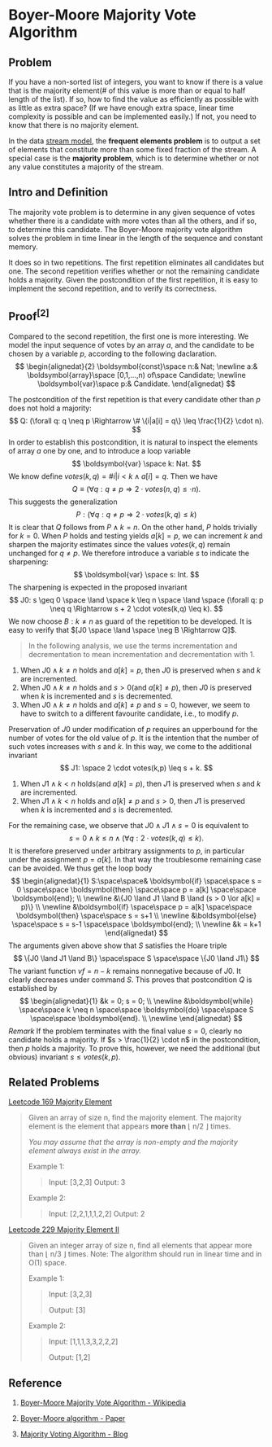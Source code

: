 # Boyer-Moore Majority Vote Algorithm
## Problem
If you have a non-sorted list of integers, you want to know if there is a value that is the majority element(# of this value is more than or equal to half length of the list). If so, how to find the value as efficiently as possible with as little as extra space? (If we have enough extra space, linear time complexity is possible and can be implemented easily.) If not, you need to know that there is no majority element.

In the data [stream model](https://en.wikipedia.org/wiki/Streaming_algorithm), the **frequent elements problem** is to output a set of elements that constitute more than some fixed fraction of the stream. A special case is the **majority problem**, which is to determine whether or not any value constitutes a majority of the stream.

## Intro and Definition
The majority vote problem is to determine in any given sequence of votes whether there is a candidate with more votes than all the others, and if so, to determine this candidate. The Boyer-Moore majority vote algorithm solves the problem in time linear in the length of the sequence and constant memory.

It does so in two repetitions. The first repetition eliminates all candidates but one. The second repetition verifies whether or not the remaining candidate holds a majority. Given the postcondition of the first repetition, it is easy to implement the second repetition, and to verify its correctness.

## Proof$^{[2]}$
Compared to the second repetition, the first one is more interesting.
We model the input sequence of votes by an array $a$, and the candidate to be chosen by a variable $p$, according to the following daclaration.
$$
\begin{alignedat}{2}
\boldsymbol{const}\space n:& Nat; \newline
a:& \boldsymbol{array}\space [0,1,...,n) of\space Candidate; \newline
\boldsymbol{var}\space p:& Candidate.
\end{alignedat}
$$

The postcondition of the first repetition is that every candidate other than $p$ does not hold a majority:
$$
Q: (\forall q: q \neq p \Rightarrow \# \{i|a[i] = q\} \leq \frac{1}{2} \cdot n).
$$
In order to establish this postcondition, it is natural to inspect the elements of array $a$ one by one, and to introduce a loop variable
$$
\boldsymbol{var} \space k: Nat.
$$
We know define $votes(k,q) = \#{i|i < k \land a[i] = q}$. Then we have
$$
Q\equiv (\forall q: q \neq p \Rightarrow 2 \cdot votes(n,q) \leq \cdot n).
$$
This suggests the generalization
$$
P: (\forall q: q \neq p \Rightarrow 2 \cdot votes(k,q) \leq k)
$$
It is clear that $Q$ follows from $P \land k=n$. On the other hand, $P$ holds trivially for $k=0$. When $P$ holds and testing yields $a[k] = p$, we can increment $k$ and sharpen the majority estimates since the values $votes(k,q)$ remain unchanged for $q \neq p$. We therefore introduce a variable $s$ to indicate the sharpening:
$$
\boldsymbol{var} \space s: Int.
$$
The sharpening is expected in the proposed invariant
$$
J0: s \geq 0 \space \land \space k \leq n \space \land \space (\forall q: p \neq q \Rightarrow s + 2 \cdot votes(k,q) \leq k).
$$
We now choose $B: k \neq n$ as guard of the repetition to be developed. It is easy to verify that $[J0 \space \land \space \neg B \Rightarrow Q]$.

> In the following analysis, we use the terms incrementation and decrementation to mean incrementation and decrementation with 1.

1. When $J0 \land k \neq n$ holds and $a[k] = p$, then $J0$ is preserved when $s$ and $k$ are incremented.
2. When $J0 \land k \neq n$ holds and $s > 0$(and $a[k] \neq p$), then $J0$ is preserved when $k$ is incremented and $s$ is decremented.
3. When $J0 \land k \neq n$ holds and $a[k] \neq p$ and $s = 0$, however, we seem to have to switch to a different favourite candidate, i.e., to modify $p$.

Preservation of $J0$ under modification of $p$ requires an upperbound for the number of votes for the old value of $p$. It is the intention that the number of such votes increases with $s$ and $k$. In this way, we come to the additional invariant
$$
J1: \space 2 \cdot votes(k,p) \leq s + k.
$$
1. When $J1 \land k < n$ holds(and $a[k] = p$), then $J1$ is preserved when $s$ and $k$ are incremented. 
2. When $J1 \land k < n$ holds and $a[k] \neq p$ and $s > 0$, then $J1$ is preserved when $k$ is incremented and $s$ is decremented.

For the remaining case, we observe that $J0 \land J1 \land s = 0$ is equivalent to
$$
s = 0 \land k \leq n \land (\forall q: 2 \cdot votes(k, q) \leq k).
$$
It is therefore preserved under arbitrary assignments to $p$, in particular under the assignment $p = a[k]$. In that way the troublesome remaining case can be avoided. We thus get the loop body
$$
\begin{alignedat}{1}
S:\space\space& \boldsymbol{if} \space\space s = 0 \space\space \boldsymbol{then} \space\space p = a[k] \space\space \boldsymbol{end}; \\ \newline
&\{J0 \land J1 \land B \land (s > 0 \lor a[k] = p)\} \\ \newline
&\boldsymbol{if} \space\space p = a[k] \space\space \boldsymbol{then} \space\space s = s+1 \\ \newline
&\boldsymbol{else} \space\space s = s-1 \space\space \boldsymbol{end}; \\ \newline
&k = k+1
\end{alignedat}
$$
The arguments given above show that $S$ satisfies the Hoare triple
$$
\{J0 \land J1 \land B\} \space\space S \space\space \{J0 \land J1\}
$$
The variant function $vf = n - k$ remains nonnegative because of $J0$. It clearly decreases under command $S$. This proves that postcondition $Q$ is established by
$$
\begin{alignedat}{1}
    &k = 0; s = 0; \\ \newline
    &\boldsymbol{while} \space\space k \neq n \space\space \boldsymbol{do} \space\space S \space\space \boldsymbol{end}. \\ \newline
\end{alignedat}
$$
*Remark* If the problem terminates with the final value $s=0$, clearly no candidate holds a majority. If $s > \frac{1}{2} \cdot n$ in the postcondition, then $p$ holds a majority. To prove this, however, we need the additional (but obvious) invariant $s \leq votes(k,p)$.

## Related Problems
[Leetcode 169 Majority Element](https://leetcode.com/problems/majority-element/)
> Given an array of size n, find the majority element. The majority element is the element that appears **more than** ⌊ n/2 ⌋ times.
>
> *You may assume that the array is non-empty and the majority element always exist in the array.*
>
> Example 1:
>
> > Input: [3,2,3]
> > Output: 3
> 
> Example 2:
>
> > Input: [2,2,1,1,1,2,2]
> > Output: 2

[Leetcode 229 Majority Element II](https://leetcode.com/problems/majority-element-ii/)

> Given an integer array of size n, find all elements that appear more than ⌊ n/3 ⌋ times.
> Note: The algorithm should run in linear time and in O(1) space.
> 
> Example 1:
> >Input: [3,2,3]
> >
> >Output: [3]
> 
> Example 2:
> >
> >Input: [1,1,1,3,3,2,2,2]
> >
> >Output: [1,2]

## Reference
1. [Boyer-Moore Majority Vote Algorithm - Wikipedia](https://en.wikipedia.org/wiki/Boyer%E2%80%93Moore_majority_vote_algorithm)

2. [Boyer-Moore algorithm - Paper](http://www.cs.rug.nl/~wim/pub/whh348.pdf)

3. [Majority Voting Algorithm - Blog](https://gregable.com/2013/10/majority-vote-algorithm-find-majority.html)